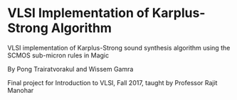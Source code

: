 # VLSI Implementation of Karplus-Strong Algorithm

VLSI implementation of Karplus-Strong sound synthesis algorithm using the SCMOS sub-micron rules in Magic 

By Pong Trairatvorakul and Wissem Gamra

Final project for Introduction to VLSI, Fall 2017, taught by Professor Rajit Manohar
